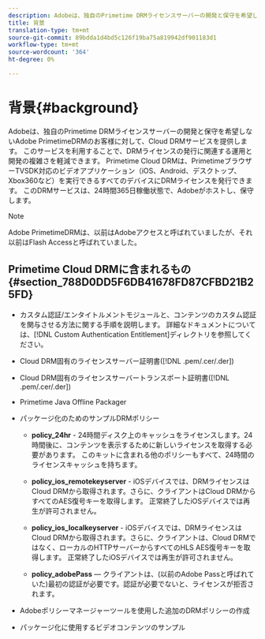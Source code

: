 ```yaml
---
description: Adobeは、独自のPrimetime DRMライセンスサーバーの開発と保守を希望しないAdobe PrimetimeDRMのお客様に対して、Cloud DRMサービスを提供します。 このサービスを利用することで、DRMライセンスの発行に関連する運用と開発の複雑さを軽減できます。 Primetime Cloud DRMは、PrimetimeブラウザーTVSDK対応のビデオアプリケーション（iOS、Android、デスクトップ、Xbox360など）を実行できるすべてのデバイスにDRMライセンスを発行できます。 このDRMサービスは、24時間365日稼働状態で、Adobeがホストし、保守します。
title: 背景
translation-type: tm+mt
source-git-commit: 89bdda1d4bd5c126f19ba75a819942df901183d1
workflow-type: tm+mt
source-wordcount: '364'
ht-degree: 0%

---
```



# 背景{#background}

Adobeは、独自のPrimetime DRMライセンスサーバーの開発と保守を希望しないAdobe PrimetimeDRMのお客様に対して、Cloud DRMサービスを提供します。 このサービスを利用することで、DRMライセンスの発行に関連する運用と開発の複雑さを軽減できます。 Primetime Cloud DRMは、PrimetimeブラウザーTVSDK対応のビデオアプリケーション（iOS、Android、デスクトップ、Xbox360など）を実行できるすべてのデバイスにDRMライセンスを発行できます。 このDRMサービスは、24時間365日稼働状態で、Adobeがホストし、保守します。

>[!NOTE]
>
>Adobe PrimetimeDRMは、以前はAdobeアクセスと呼ばれていましたが、それ以前はFlash Accessと呼ばれていました。

## Primetime Cloud DRMに含まれるもの{#section_788D0DD5F6DB41678FD87CFBD21B25FD}

* カスタム認証/エンタイトルメントモジュールと、コンテンツのカスタム認証を関与させる方法に関する手順を説明します。 詳細なドキュメントについては、[!DNL Custom Authentication Entitlement]ディレクトリを参照してください。
* Cloud DRM固有のライセンスサーバー証明書([!DNL .pem/.cer/.der])

* Cloud DRM固有のライセンスサーバートランスポート証明書([!DNL .pem/.cer/.der])

* Primetime Java Offline Packager
* パッケージ化のためのサンプルDRMポリシー

   * **policy_24hr** - 24時間ディスク上のキャッシュをライセンスします。24時間後に、コンテンツを表示するために新しいライセンスを取得する必要があります。 このキットに含まれる他のポリシーもすべて、24時間のライセンスキャッシュを持ちます。
   * **policy_ios_remotekeyserver** - iOSデバイスでは、DRMライセンスはCloud DRMから取得されます。さらに、クライアントはCloud DRMからすべてのAES復号キーを取得します。 正常終了したiOSデバイスでは再生が許可されません。

   * **policy_ios_localkeyserver** - iOSデバイスでは、DRMライセンスはCloud DRMから取得されます。さらに、クライアントは、Cloud DRMではなく、ローカルのHTTPサーバーからすべてのHLS AES復号キーを取得します。 正常終了したiOSデバイスでは再生が許可されません。

   * **policy_adobePass**  — クライアントは、(以前のAdobe Passと呼ばれていた)最初の認証が必要です。認証が必要でないと、ライセンスが拒否されます。

* Adobeポリシーマネージャーツールを使用した追加のDRMポリシーの作成
* パッケージ化に使用するビデオコンテンツのサンプル

